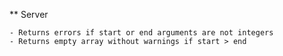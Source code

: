 
** Server

    - Returns errors if start or end arguments are not integers
    - Returns empty array without warnings if start > end